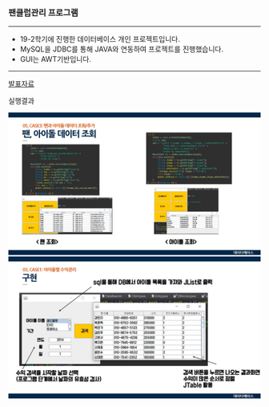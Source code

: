 ### 팬클럽관리 프로그램
___

- 19-2학기에 진행한 데이터베이스 개인 프로젝트입니다.
- MySQL을 JDBC를 통해 JAVA와 연동하여 프로젝트를 진행했습니다.
- GUI는 AWT기반입니다.

___
[발표자료](./document/201511960_윤민수_데이터베이스_기말프로젝트_최종발표.pdf)

실행결과

![img](./document/데이터베이스발표자료이미지/슬라이드20.JPG)
![img2](./document/데이터베이스발표자료이미지/슬라이드15.JPG)